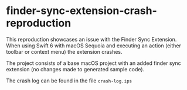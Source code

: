 # finder-sync-extension-crash-reproduction

This reproduction showcases an issue with the Finder Sync Extension. When using Swift 6 with macOS Sequoia and executing an action (either toolbar or context menu) the extension crashes.

The project consists of a base macOS project with an added finder sync extension (no changes made to generated sample code).

The crash log can be found in the file `crash-log.ips`
